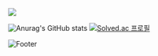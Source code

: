 <img src="https://capsule-render.vercel.app/api?type=waving&color=auto&height=200&section=header&text=UihwanLee&fontSize=50" />


![Anurag's GitHub stats](https://github-readme-stats.vercel.app/api?username=UihwanLee&theme=react&show_icons=true) [![Solved.ac 프로필](http://mazassumnida.wtf/api/v2/generate_badge?boj=luh5063014)](https://solved.ac/luh5063014)

![Footer](https://capsule-render.vercel.app/api?type=waving&color=auto&height=200&section=footer)

<!--
**UihwanLee/UihwanLee** is a ✨ _special_ ✨ repository because its `README.md` (this file) appears on your GitHub profile.

Here are some ideas to get you started:

- 🔭 I’m currently working on ...
- 🌱 I’m currently learning ...
- 👯 I’m looking to collaborate on ...
- 🤔 I’m looking for help with ...
- 💬 Ask me about ...
- 📫 How to reach me: ...
- 😄 Pronouns: ...
- ⚡ Fun fact: ...
-->
